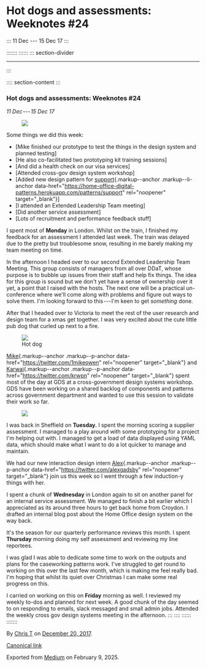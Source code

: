 <div>

# Hot dogs and assessments: Weeknotes #24 

</div>

::: 
11 Dec --- 15 Dec 17
:::

::::::: 
:::::: 
::: section-divider

------------------------------------------------------------------------
:::

:::: section-content
::: 
### Hot dogs and assessments: Weeknotes #24 

*11 Dec --- 15 Dec 17*

<figure id="0ff4" class="graf graf--figure graf-after--p">
<img
src="https://cdn-images-1.medium.com/max/800/1*CYoA6FSqOJ-0jd_G1XKVdw.gif"
class="graf-image" data-image-id="1*CYoA6FSqOJ-0jd_G1XKVdw.gif"
data-width="275" data-height="275" />
</figure>

Some things we did this week:

-   [Mike finished our prototype to test the things in the design system
    and planned testing]
-   [He also co-facilitated two prototyping kit training
    sessions]
-   [And did a health check on our visa services]
-   [Attended cross-gov design system workshop]
-   [Added new design pattern for
    [support](https://home-office-digital-patterns.herokuapp.com/patterns/support){.markup--anchor
    .markup--li-anchor
    data-href="https://home-office-digital-patterns.herokuapp.com/patterns/support"
    rel="noopener" target="_blank"}]
-   [I attended an Extended Leadership Team meeting]
-   [Did another service assessment]
-   [Lots of recruitment and performance feedback stuff]

I spent most of **Monday** in London. Whilst on the train, I finished my
feedback for an assessment I attended last week. The train was delayed
due to the pretty but troublesome snow, resulting in me barely making my
team meeting on time.

In the afternoon I headed over to our second Extended Leadership Team
Meeting. This group consists of managers from all over DDaT, whose
purpose is to bubble up issues from their staff and help fix things. The
idea for this group is sound but we don't yet have a sense of ownership
over it yet, a point that I raised with the hosts. The next one will be
a practical un-conference where we'll come along with problems and
figure out ways to solve them. I'm looking forward to this --- I'm keen
to get *something* done.

After that I headed over to Victoria to meet the rest of the user
research and design team for a xmas get together. I was very excited
about the cute little pub dog that curled up next to a fire.

<figure id="112a" class="graf graf--figure graf-after--p">
<img
src="https://cdn-images-1.medium.com/max/800/1*bUxqKitStRf3HnvwAxDx6w.jpeg"
class="graf-image" data-image-id="1*bUxqKitStRf3HnvwAxDx6w.jpeg"
data-width="4032" data-height="3024" />
<figcaption>Hot dog</figcaption>
</figure>

[Mike](https://twitter.com/1mikeowen){.markup--anchor .markup--p-anchor
data-href="https://twitter.com/1mikeowen" rel="noopener"
target="_blank"} and [Karwai](https://twitter.com/krwpn){.markup--anchor
.markup--p-anchor data-href="https://twitter.com/krwpn" rel="noopener"
target="_blank"} spent most of the day at GDS at a cross-government
design systems workshop. GDS have been working on a shared backlog of
components and patterns across government department and wanted to use
this session to validate their work so far.

<figure id="ed49" class="graf graf--figure graf-after--p">
<img
src="https://cdn-images-1.medium.com/max/800/1*wPLNULKl9VTWebcZC1Ge8A.png"
class="graf-image" data-image-id="1*wPLNULKl9VTWebcZC1Ge8A.png"
data-width="3024" data-height="2268" />
</figure>

I was back in Sheffield on **Tuesday.** I spent the morning scoring a
supplier assessment. I managed to a play around with some prototyping
for a project I'm helping out with. I managed to get a load of data
displayed using YAML data, which should make what I want to do a lot
quicker to manage and maintain.

We had our new interaction design intern
[Alex](https://twitter.com/alexgadsby){.markup--anchor .markup--p-anchor
data-href="https://twitter.com/alexgadsby" rel="noopener"
target="_blank"} join us this week so I went through a few induction-y
things with her.

I spent a chunk of **Wednesday** in London again to sit on another panel
for an internal service assessment. We managed to finish a bit earlier
which I appreciated as its around three hours to get back home from
Croydon. I drafted an internal blog post about the Home Office design
system on the way back.

It's the season for our quarterly performance reviews this month. I
spent **Thursday** morning doing my self assessment and reviewing my
line reportees.

I was glad I was able to dedicate some time to work on the outputs and
plans for the caseworking patterns work. I've struggled to get round to
working on this over the last few month, which is making me feel really
bad. I'm hoping that whilst its quiet over Christmas I can make some
real progress on this.

I carried on working on this on **Friday** morning as well. I reviewed
my weekly to-dos and planned for next week. A good chunk of the day
seemed to on responding to emails, slack messaged and small admin jobs.
Attended the weekly cross gov design systems meeting in the afternoon.
:::
::::
::::::
:::::::

By [Chris T](https://medium.com/@ctdesign) on
[December 20, 2017](https://medium.com/p/c85bb64f90cd).

[Canonical
link](https://medium.com/@ctdesign/hot-dogs-and-assessments-weeknotes-24-c85bb64f90cd)

Exported from [Medium](https://medium.com) on February 9, 2025.
